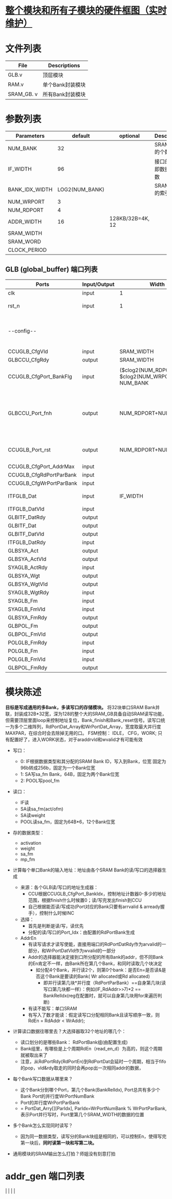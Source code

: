 # [整个模块和所有子模块的硬件框图（实时维护）](global_buffer.excalidraw)

# 文件列表
| File          | Descriptions      |
| ----          | ----              |
| GLB.v | 顶层模块        |
| RAM.v    | 单个Bank封装模块  |
| SRAM_GB. v    | 所有Bank封装模块  |


# 参数列表
| Parameters | default | optional | Descriptions |
| ---- | ---- | ---- | ---- |
| NUM_BANK | 32 |  | SRAM BANK的个数 |
| IF_WIDTH | 96 | | 接口的位宽，即数据pad个数 |
| BANK_IDX_WIDTH | LOG2(NUM_BANK) | | SRAM BANK的索引的位宽 |
| NUM_WRPORT | 3 |
| NUM_RDPORT | 4 |
| ADDR_WIDTH | 16 | 128KB/32B=4K, 12|
| SRAM_WIDTH |
| SRAM_WORD  |
| CLOCK_PERIOD | 

## GLB (global_buffer) 端口列表
| Ports | Input/Output | Width | Descriptions |
| ---- | ---- | ---- | ---- |
| clk                   | input     | 1 | clock |
| rst_n                 | input     | 1 | reset, 低电平有效 |
| --config--            |           | | 顶层模块只分最顶层的东西，跟网络相关的，比如： |
| CCUGLB_CfgVld | input | SRAM_WIDTH | 
| GLBCCU_CfgRdy | output | SRAM_WIDTH | 
| CCUGLB_CfgPort_BankFlg| input     | ($clog2(NUM_RDPORT) + $clog2(NUM_WRPORT))* NUM_BANK | 为每个Bank分配读/写Port是两个， |
| GLBCCU_Port_fnh       | output    | NUM_RDPORT+NUM_WRPORT | 电平信号，表示读写口读写完了数，后让地址复位, 低位是写，高位是读｜
| CCUGLB_Port_rst       | output    | NUM_RDPORT+NUM_WRPORT | 电平信号，控制器让读写口的地址复位 |
| CCUGLB_CfgPort_AddrMax |input     | 
| CCUGLB_CfgRdPortParBank|input     | 
| CCUGLB_CfgWrPortParBank|input     | 
| ITFGLB_Dat            | input     | IF_WIDTH | IF写入到SRAM的数 |
| ITFGLB_DatVld         | input     |
| GLBITF_DatRdy         | output    |
| GLBITF_Dat            | output    |
| GLBITF_DatVld         | output    |
| ITFGLB_DatRdy         | input     |
| GLBSYA_Act            | output    |
| GLBSYA_ActVld         | output    |
| SYAGLB_ActRdy         | input     |
| GLBSYA_Wgt            | output    |
| GLBSYA_WgtVld         | output    |
| SYAGLB_WgtRdy         | input     |
| SYAGLB_Fm             | input     |
| SYAGLB_FmVld          | input     |
| GLBSYA_FmRdy          | output    |
| GLBPOL_Fm             | output    |
| GLBPOL_FmVld          | output    |
| POLGLB_FmRdy          | input     |
| POLGLB_Fm             | input     |
| POLGLB_FmVld          | input     |
| GLBPOL_FmRdy          | output    |


# 模块陈述
**目标是写成通用的多Bank，多读写口的存储模块。**
将32块单口SRAM Bank并联，封装成32B*32宽，深为128的整个大的SRAM_GB具备自动SRAM读写功能，但需要顶层里面loop来控制地址复位，Bank_finish和Bank_reset信号。读写口统一为多个二维阵列，RdPortDat_Array和WrPortDat_Array，宽度取最大并行度MAXPAR，在综合时会去除掉无用的口。
FSM控制： IDLE， CFG，WORK; 只有配置好了，进入WORK状态，对于araddrvld和wvalid才有可能有效
- 写口：
    - 0: IF根据数据类型和其分配的SRAM Bank ID，写入到Bank，位宽  固定为96b转成256b，固定为一个Bank位宽
    - 1: SA写sa_fm  Bank，64B，固定为两个Bank位宽
    - 2: POOL写pool_fm
- 读口：
    - IF读
    - SA读sa_fm(act/ofm)
    - SA读weight
    - POOL读sa_fm，固定为64B*6，12个Bank位宽

- 存的数据类型：
    - activation
    - weight
    - sa_fm
    - mp_fm
  
- 计算每个单口Bank的输入地址：地址由各个SRAM Bank的读/写口的选择器生成
    - 来源：各个GLB读/写口的地址生成器：
        - CCU根据CCUGLB_CfgPort_BankIdx，控制地址计数器0-多少的地址范围，根据finish什么时候置0；读/写完发出finish到CCU
        - 自己根据能否读/写成功(Port对应的Bank只要有arrvalid & arready握手），控制什么时候INC
    - 选择：
        - 首先是判断是读/写，读优先
        - 分配的读/写口的Port_Idx：由配置的RdPortBank生成
    - AddrEn
        - 有读写请求才读写使能，直接用端口的RdPortDatRdy作为arvalid的一部分，和WrPortDatVld作为wvalid的一部分
        - Addr的选择器能决定接到口所分配的所有Bank的addr，但不同Bank的En肯定不一样，由Bank所在第几个Bank，和同时读取几个块决定
            - 如分配4个Bank，并行读2个，则第0个bank：是否En=是否读&是否这个Bank是要读的Bank( Wr allocated或Rd allocated)
                - 即并行读第几块\*并行度（RdPortParBank）==自身第几块(读写口第几块都一样）：例如(IF_RdAddr>>7)*2 == BankRelIdx(reg在配置时，就可以自身第几块用for来遍历判断)
        - 有读不能写：单口SRAM
        - 有写入了数才能读：假定读写口分配相同Bank且读写顺序一致，则RdEn = RdAddr < WrAddr);
- 计算读口数据往哪里去？大选择器取32个地址的哪几个：
    - 读口划分的是哪些Bank： RdPortBank组(由配置生成)
    - Bank组里，有哪些是上个周期RdEn（read_en_d）为高的，则这个周期就被取出来了
    - 注意，从RdPortRdy(RdPortEn)到RdPortDat会延时一个周期，相当于fifo的pop，vld&rdy取走的同时会再pop出一次相同addr的数据，
- 每个Bank写口数据从哪里来？
    - 这个Bank分到哪个Port，第几个Bank(BankRelIdx), Port总共有多少个Bank Port的并行度WrPortNumBank
    - Port的并行度WrPortParBank
    - = PortDat_Arry[][ParIdx], ParIdx=WrPortNumBank % WrPortParBank, 表示Port并行写时，Port里第几个SRAM_WIDTH的数据的位置
- 多个Bank怎么实现同时读写？
    - 因为同一数据类型，读写分的Bank块组是相同的，可以控制En，使得写完第一块后，**同时读第一块和写第二块。**
- 通用模块的SRAM输出怎么打拍？师姐没有刻意打拍

# addr_gen 端口列表
| | | |


 

